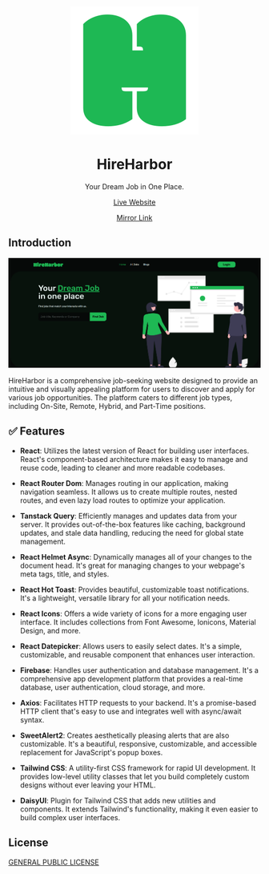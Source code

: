 <div align="center">

![](./public/icon.svg)

# HireHarbor 

Your Dream Job in One Place.

[Live Website](http://hireharbor-client.web.app) 

[Mirror Link](https://hireharbor.vercel.app)

</div>

## Introduction

![](./public//preview.png)

HireHarbor is a comprehensive job-seeking website designed to provide an intuitive and visually appealing platform for users to discover and apply for various job opportunities. The platform caters to different job types, including On-Site, Remote, Hybrid, and Part-Time positions.

## ✅ Features

- **React**: Utilizes the latest version of React for building user interfaces. React's component-based architecture makes it easy to manage and reuse code, leading to cleaner and more readable codebases.

- **React Router Dom**: Manages routing in our application, making navigation seamless. It allows us to create multiple routes, nested routes, and even lazy load routes to optimize your application.

- **Tanstack Query**: Efficiently manages and updates data from your server. It provides out-of-the-box features like caching, background updates, and stale data handling, reducing the need for global state management.

- **React Helmet Async**: Dynamically manages all of your changes to the document head. It's great for managing changes to your webpage's meta tags, title, and styles.

- **React Hot Toast**: Provides beautiful, customizable toast notifications. It's a lightweight, versatile library for all your notification needs.

- **React Icons**: Offers a wide variety of icons for a more engaging user interface. It includes collections from Font Awesome, Ionicons, Material Design, and more.

- **React Datepicker**: Allows users to easily select dates. It's a simple, customizable, and reusable component that enhances user interaction.

- **Firebase**: Handles user authentication and database management. It's a comprehensive app development platform that provides a real-time database, user authentication, cloud storage, and more.

- **Axios**: Facilitates HTTP requests to your backend. It's a promise-based HTTP client that's easy to use and integrates well with async/await syntax.

- **SweetAlert2**: Creates aesthetically pleasing alerts that are also customizable. It's a beautiful, responsive, customizable, and accessible replacement for JavaScript's popup boxes.

- **Tailwind CSS**: A utility-first CSS framework for rapid UI development. It provides low-level utility classes that let you build completely custom designs without ever leaving your HTML.

- **DaisyUI**: Plugin for Tailwind CSS that adds new utilities and components. It extends Tailwind's functionality, making it even easier to build complex user interfaces.

## License

[GENERAL PUBLIC LICENSE](./LICENSE)
